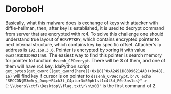 # DoroboH
Basically, what this malware does is exchange of keys with attacker with diffie-hellman, then, after  key is established, it is used to decrypt command from server that are encrypted with rc4. To solve this challenge one should understand true layout of `HCRYPTKEY`, which contains encrypted pointer to next internal structure, which contains key by specific offset. Attacker's ip address is `192.168.3.6`. Pointer is encrypted by xoring it with value `0xA2491D83D96214A0`. The easiest way to find this pointer is search memory for pointer to function `dssenh_CPDecrypt`. There will be 3 of them, and one of them will have rc4 key. IdaPython script `get_bytes(get_qword((get_qword(here()+0x18)^0xA2491D83D96214A0)+0x48), 16)` will find key if cursor is on pointer to `dssenh_CPDecrypt`.
`b'/C echo "SECCON{M3m0ry_Dump+P4ck3t_C4ptur3=S0ph1st1c4t3d_F0r3ns1cs}" > C:\\Users\\ctf\\Desktop\\flag.txt\r\n\x00'` is the first command of 2.